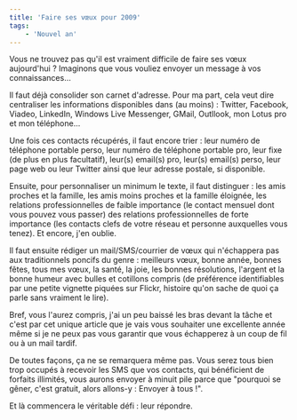 ```yaml
---
title: 'Faire ses vœux pour 2009'
tags:
    - 'Nouvel an'
---
```


Vous ne trouvez pas qu'il est vraiment difficile de faire ses vœux aujourd'hui ? Imaginons que vous vouliez envoyer un message à vos connaissances…

Il faut déjà consolider son carnet d'adresse. Pour ma part, cela veut dire centraliser les informations disponibles dans (au moins) : Twitter, Facebook, Viadeo, LinkedIn, Windows Live Messenger, GMail, Outllook, mon Lotus pro et mon téléphone…

Une fois ces contacts récupérés, il faut encore trier : leur numéro de téléphone portable perso, leur numéro de téléphone portable pro, leur fixe (de plus en plus facultatif), leur(s) email(s) pro, leur(s) email(s) perso, leur page web ou leur Twitter ainsi que leur adresse postale, si disponible.

Ensuite, pour personnaliser un minimum le texte, il faut distinguer : les amis proches et la famille, les amis moins proches et la famille éloignée, les relations professionnelles de faible importance (le contact mensuel dont vous pouvez vous passer) des relations professionnelles de forte importance (les contacts clefs de votre réseau et personne auxquelles vous tenez). Et encore, j'en oublie.

Il faut ensuite rédiger un mail/SMS/courrier de vœux qui n'échappera pas aux traditionnels poncifs du genre : meilleurs vœux, bonne année, bonnes fêtes, tous mes vœux, la santé, la joie, les bonnes résolutions, l'argent et la bonne humeur avec bulles et cotillons compris (de préférence identifiables par une petite vignette piquées sur Flickr, histoire qu'on sache de quoi ça parle sans vraiment le lire).

Bref, vous l'aurez compris, j'ai un peu baissé les bras devant la tâche et c'est par cet unique article que je vais vous souhaiter une excellente année même si je ne peux pas vous garantir que vous échapperez à un coup de fil ou à un mail tardif.

De toutes façons, ça ne se remarquera même pas. Vous serez tous bien trop occupés à recevoir les SMS que vos contacts, qui bénéficient de forfaits illimités, vous aurons envoyer à minuit pile parce que "pourquoi se gêner, c'est gratuit, alors allons-y : Envoyer à tous !".

Et là commencera le véritable défi : leur répondre.

